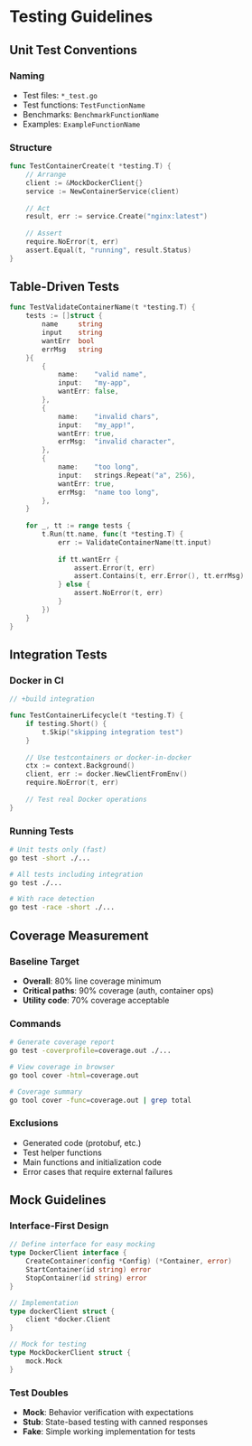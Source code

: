 # Testing Guidelines

## Unit Test Conventions

### Naming
- Test files: `*_test.go`
- Test functions: `TestFunctionName`
- Benchmarks: `BenchmarkFunctionName`
- Examples: `ExampleFunctionName`

### Structure
```go
func TestContainerCreate(t *testing.T) {
    // Arrange
    client := &MockDockerClient{}
    service := NewContainerService(client)
    
    // Act
    result, err := service.Create("nginx:latest")
    
    // Assert
    require.NoError(t, err)
    assert.Equal(t, "running", result.Status)
}
```

## Table-Driven Tests

```go
func TestValidateContainerName(t *testing.T) {
    tests := []struct {
        name     string
        input    string
        wantErr  bool
        errMsg   string
    }{
        {
            name:    "valid name",
            input:   "my-app",
            wantErr: false,
        },
        {
            name:    "invalid chars",
            input:   "my_app!",
            wantErr: true,
            errMsg:  "invalid character",
        },
        {
            name:    "too long",
            input:   strings.Repeat("a", 256),
            wantErr: true,
            errMsg:  "name too long",
        },
    }
    
    for _, tt := range tests {
        t.Run(tt.name, func(t *testing.T) {
            err := ValidateContainerName(tt.input)
            
            if tt.wantErr {
                assert.Error(t, err)
                assert.Contains(t, err.Error(), tt.errMsg)
            } else {
                assert.NoError(t, err)
            }
        })
    }
}
```

## Integration Tests

### Docker in CI
```go
// +build integration

func TestContainerLifecycle(t *testing.T) {
    if testing.Short() {
        t.Skip("skipping integration test")
    }
    
    // Use testcontainers or docker-in-docker
    ctx := context.Background()
    client, err := docker.NewClientFromEnv()
    require.NoError(t, err)
    
    // Test real Docker operations
}
```

### Running Tests
```bash
# Unit tests only (fast)
go test -short ./...

# All tests including integration
go test ./...

# With race detection
go test -race -short ./...
```

## Coverage Measurement

### Baseline Target
- **Overall**: 80% line coverage minimum
- **Critical paths**: 90% coverage (auth, container ops)
- **Utility code**: 70% coverage acceptable

### Commands
```bash
# Generate coverage report
go test -coverprofile=coverage.out ./...

# View coverage in browser  
go tool cover -html=coverage.out

# Coverage summary
go tool cover -func=coverage.out | grep total
```

### Exclusions
- Generated code (protobuf, etc.)
- Test helper functions
- Main functions and initialization code
- Error cases that require external failures

## Mock Guidelines

### Interface-First Design
```go
// Define interface for easy mocking
type DockerClient interface {
    CreateContainer(config *Config) (*Container, error)
    StartContainer(id string) error
    StopContainer(id string) error
}

// Implementation
type dockerClient struct {
    client *docker.Client
}

// Mock for testing
type MockDockerClient struct {
    mock.Mock
}
```

### Test Doubles
- **Mock**: Behavior verification with expectations
- **Stub**: State-based testing with canned responses  
- **Fake**: Simple working implementation for tests